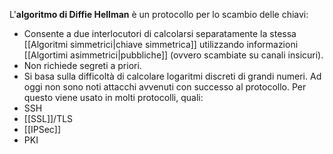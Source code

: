 L'**algoritmo di Diffie Hellman** è un protocollo per lo scambio delle chiavi:
- Consente a due interlocutori di calcolarsi separatamente la stessa [[Algoritmi simmetrici|chiave simmetrica]] utilizzando informazioni [[Algortimi asimmetrici|pubbliche]] (ovvero scambiate su canali insicuri).
- Non richiede segreti a priori.
- Si basa sulla difficoltà di calcolare logaritmi discreti di grandi numeri.
Ad oggi non sono noti attacchi avvenuti con successo al protocollo.
Per questo viene usato in molti protocolli, quali:
- SSH
- [[SSL]]/TLS
- [[IPSec]]
- PKI